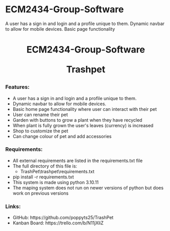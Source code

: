 # ECM2434-Group-Software
A user has a sign in and login and a profile unique to them.
Dynamic navbar to allow for mobile devices.
Basic page functionality
<div align="center">
<h1 >ECM2434-Group-Software<p>Trashpet </h1>
</div>
<h3> Features:</h3>
<ul>
<li>A user has a sign in and login and a profile unique to them.
<li>Dynamic navbar to allow for mobile devices.
<li>Basic home page functionality where user can interact with their pet
<li>User can rename their pet
<li>Garden with buttons to grow a plant when they have recycled
<li>When plant is fully grown the user's leaves (currency) is increased
<li>Shop to customize the pet
<li>Can change colour of pet and add accessories
</ul>
<h3> Requirements:</h3>
<ul>
  <li> All external requirements are listed in the requirements.txt file</li>
  <li>The full directory of this file is:
  <ul><li>TrashPet\trashpet\requirements.txt</li></ul>
  </li>
  <li>pip install -r requirements.txt</li>
  <li>This system is made using python 3.10.11</li>
  <li> The maping system does not run on newer versions of python but does work on previous versions</li>
</ul>
<h3> Links:</h3>
<ul>
<li>GitHub: https://github.com/poppyts25/TrashPet
<li>Kanban Board: https://trello.com/b/N11jXliZ 
</ul>
